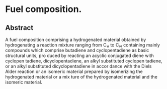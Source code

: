 # Fuel composition.

## Abstract
A fuel composition comprising a hydrogenated material obtained by hydrogenating a reaction mixture ranging from C₁₁ to C₁₆ containing mainly compounds which comprise butadiene and cyclopentadiene as basic structural units, pro duced by reacting an acyclic conjugated diene with cyclopen tadiene, dicyclopentadiene, an alkyl substituted cyclopen tadiene, or an alkyl substituted dicyclopentadiene in accor dance with the Diels Alder reaction or an isomeric material prepared by isomerizing the hydrogenated material or a mix ture of the hydrogenated material and the isomeric material.
